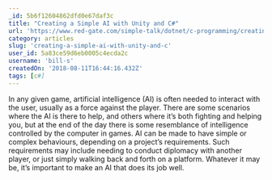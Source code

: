 ```yaml
---
_id: 5b6f12604862dfd0e67daf3c
title: "Creating a Simple AI with Unity and C#"
url: 'https://www.red-gate.com/simple-talk/dotnet/c-programming/creating-a-simple-ai-with-unity-and-c/'
category: articles
slug: 'creating-a-simple-ai-with-unity-and-c'
user_id: 5a83ce59d6eb0005c4ecda2c
username: 'bill-s'
createdOn: '2018-08-11T16:44:16.432Z'
tags: [c#]
---
```


In any given game, artificial intelligence (AI) is often needed to interact with the user, usually as a force against the player. There are some scenarios where the AI is there to help, and others where it’s both fighting and helping you, but at the end of the day there is some resemblance of intelligence controlled by the computer in games. AI can be made to have simple or complex behaviours, depending on a project’s requirements. Such requirements may include needing to conduct diplomacy with another player, or just simply walking back and forth on a platform. Whatever it may be, it’s important to make an AI that does its job well.


